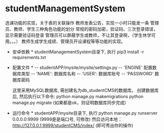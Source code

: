 # studentManagementSystem
选课功能的实现，关于表的关联操作 教师发表公告，实现一小时只能发一条 管理员、教师、学生三种角色功能的划分 常规的密码加密，验证码、三次登录错误，显示需要验证码登录 管理员可以屏蔽学生或教师，不让其登录啊，（学生休学可用。。。） 教师生成学生成绩、管理员开设课程等等功能的实现。

* 安卓依赖 *
    studentManagementSystem目录下, 执行 pip3 install -r requirements.txt
* 配置文件 *
    -- studentAPP/mysite/mysite/settings.py
    -- 'ENGINE' 配置数据库类型
    -- 'NAME': 数据库名称
    -- 'USER': 数据库账号
    -- 'PASSWORD' 数据库密码

    这里采用MySQL数据库, 需创建名为db_studentCMS的数据库。
    创建数据库后, 然后执行以下命令:
        python manage.py makemigrations
        python manage.py migrate (如果都是ok，则证明数据库同步完成)
* 运行命令 *
    studentAPP/mysite目录下, 执行 python manage.py runserver 0.0.0.0:9999 (9999是是端口号, 可修改)
    然后访问本地：http://127.0.0.1:9999/studentCMS/index/  (即可秀出你的操作)